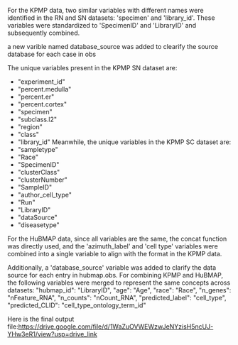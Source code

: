 For the KPMP data, two similar variables with different names were identified in the RN and SN datasets: 'specimen' and 'library_id'. These variables were standardized to 'SpecimenID' and 'LibraryID' and subsequently combined. 

a new varible named database_source was added to clearify the source database for each case in obs

The unique variables present in the KPMP SN dataset are:
- "experiment_id"
- "percent.medulla"
- "percent.er"
- "percent.cortex"
- "specimen"
- "subclass.l2"
- "region"
- "class"
- "library_id"
  Meanwhile, the unique variables in the KPMP SC dataset are:
- "sampletype"
- "Race"
- "SpecimenID"
- "clusterClass"
- "clusterNumber"
- "SampleID"
- "author_cell_type"
- "Run"
- "LibraryID"
- "dataSource"
- "diseasetype"

For the HuBMAP data, since all variables are the same, the concat function was directly used, and the 'azimuth_label' and 'cell type' variables were combined into a single variable to align with the format in the KPMP data.

Additionally, a 'database_source' variable was added to clarify the data source for each entry in hubmap.obs. For combining KPMP and HuBMAP, the following variables were merged to represent the same concepts across datasets:
"hubmap_id": "LibraryID",
        "age": "Age",
        "race": "Race",
        "n_genes": "nFeature_RNA",
        "n_counts": "nCount_RNA",
        "predicted_label": "cell_type",
        "predicted_CLID": "cell_type_ontology_term_id"

  Here is the final output file:https://drive.google.com/file/d/1WaZuOVWEWzwJeNYzisH5ncUJ-YHw3eR1/view?usp=drive_link
